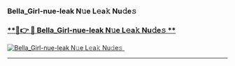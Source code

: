 ### Bella_Girl-nue-leak N𝚞e L𝚎a𝚔 Nu𝚍e𝚜   

### [ **🔗👉 🔴 Bella_Girl-nue-leak N𝚞e L𝚎a𝚔 Nu𝚍e𝚜 **](https://taap.it/xNRuk4)  

[![Bella_Girl-nue-leak N𝚞e L𝚎a𝚔 Nu𝚍e𝚜 ](https://i.imgur.com/0qMVB7G.gif)](https://taap.it/xNRuk4)  

___  
